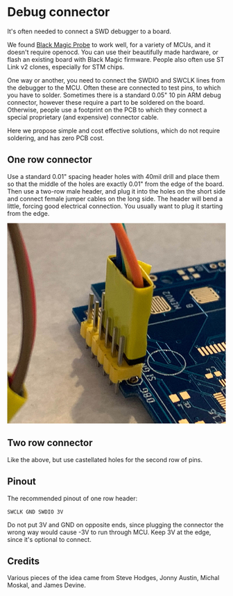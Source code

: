 # Debug connector

It's often needed to connect a SWD debugger to a board.

We found [Black Magic Probe](https://github.com/blacksphere/blackmagic/wiki) to work well,
for a variety of MCUs, and it doesn't require openocd.
You can use their beautifully made hardware, or flash an existing
board with Black Magic firmware.
People also often use ST Link v2 clones, especially for STM chips.

One way or another, you need to connect the SWDIO and SWCLK lines from the
debugger to the MCU.
Often these are connected to test pins, to which you have to solder.
Sometimes there is a standard 0.05" 10 pin ARM debug connector,
however these require a part to be soldered on the board.
Otherwise, people use a footprint on the PCB to which they connect a 
special proprietary (and expensive) connector cable.

Here we propose simple and cost effective solutions, which do not require soldering,
and has zero PCB cost.

## One row connector

Use a standard 0.01" spacing header holes with 40mil drill and place them so that
the middle of the holes are exactly 0.01" from the edge of the board.
Then use a two-row male header, and plug it into the holes on the short side
and connect female jumper cables on the long side.
The header will bend a little, forcing good electrical connection.
You usually want to plug it starting from the edge.

![Debug connector](/docs/static/hardware/dbg.jpg)


## Two row connector

Like the above, but use castellated holes for the second row of pins.

## Pinout

The recommended pinout of one row header:

```
SWCLK GND SWDIO 3V
```

Do not put 3V and GND on opposite ends, since plugging the connector the wrong way
would cause -3V to run through MCU.
Keep 3V at the edge, since it's optional to connect.

## Credits

Various pieces of the idea came from Steve Hodges, Jonny Austin, Michal Moskal, and James Devine.
